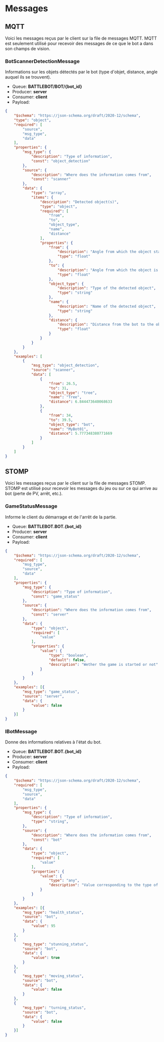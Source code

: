 # Messages

## MQTT

Voici les messages reçus par le client sur la file de messages MQTT. MQTT est seulement utilisé pour recevoir des messages de ce que le bot a dans son champs de vision.

### BotScannerDetectionMessage

Informations sur les objets détectés par le bot (type d'objet, distance, angle auquel ils se trouvent).

  * Queue: **BATTLEBOT/BOT/{bot_id}**
  * Producer: **server**
  * Consumer: **client**
  * Payload:

```json
{
    "$schema": "https://json-schema.org/draft/2020-12/schema",
    "type": "object",
    "required": [
        "source",
        "msg_type",
        "data"
    ],
    "properties": {
        "msg_type": {
            "description": "Type of information",
            "const": "object_detection"
        },
        "source": {
            "description": "Where does the information comes from",
            "const": "scanner"
        },
        "data": {
            "type": "array",
            "items": {
                "description": "Detected object(s)",
                "type": "object",
                "required": [
                    "from",
                    "to",
                    "object_type",
                    "name",
                    "distance"
                ],
                "properties": {
                    "from": {
                        "description": "Angle from which the object starts to be seen by the bot",
                        "type": "float"
                    },
                    "to": {
                        "description": "Angle from which the object is not visible anymore by the bot",
                        "type": "float"
                    },
                    "object_type": {
                        "description": "Type of the detected object",
                        "type": "string"
                    },
                    "name": {
                        "description": "Name of the detected object",
                        "type": "string"
                    },
                    "distance": {
                        "description": "Distance from the bot to the object",
                        "type": "float"
                    }
                }
            }
        }
    },
    "examples": [
        {
            "msg_type": "object_detection",
            "source": "scanner",
            "data": [
                {
                    "from": 26.5,
                    "to": 31,
                    "object_type": "tree",
                    "name": "Tree",
                    "distance": 6.844473640068633
                },
                {
                    "from": 34,
                    "to": 39.5,
                    "object_type": "bot",
                    "name": "MyBot01",
                    "distance": 5.777348380771669
                }
            ]
        }
    ]
}
```


## STOMP

Voici les messages reçus par le client sur la file de messages STOMP. STOMP est utilisé pour recevoir les messages du jeu ou sur ce qui arrive au bot (perte de PV, arrêt, etc.).

### GameStatusMessage

Informe le client du démarrage et de l'arrêt de la partie.

  * Queue: **BATTLEBOT.BOT.{bot_id}**
  * Producer: **server**
  * Consumer: **client**
  * Payload:

```json
{
    "$schema": "https://json-schema.org/draft/2020-12/schema",
    "required": [
        "msg_type",
        "source",
        "data"
    ],
    "properties": {
        "msg_type": {
            "description": "Type of information",
            "const": "game_status"
        },
        "source": {
            "description": "Where does the information comes from",
            "const": "server"
        },
        "data": {
            "type": "object",
            "required": [
                "value"
            ],
            "properties": {
                "value": {
                    "type": "boolean",
                    "default": false,
                    "description": "Wether the game is started or not"
                }
            }
        }
    },
    "examples": [{
        "msg_type": "game_status",
        "source": "server",
        "data": {
            "value": false
        }
    }]
}
```

### IBotMessage

Donne des informations relatives à l'état du bot.

  * Queue: **BATTLEBOT.BOT.{bot_id}**
  * Producer: **server**
  * Consumer: **client**
  * Payload:

```json
{
    "$schema": "https://json-schema.org/draft/2020-12/schema",
    "required": [
        "msg_type",
        "source",
        "data"
    ],
    "properties": {
        "msg_type": {
            "description": "Type of information",
            "type": "string",
        },
        "source": {
            "description": "Where does the information comes from",
            "const": "bot"
        },
        "data": {
            "type": "object",
            "required": [
                "value"
            ],
            "properties": {
                "value": {
                    "type": "any",
                    "description": "Value corresponding to the type of information"
                }
            }
        }
    },
    "examples": [{
        "msg_type": "health_status",
        "source": "bot",
        "data": {
            "value": 95
        }
    },
    {
        "msg_type": "stunning_status",
        "source": "bot",
        "data": {
            "value": true
        }
    },
    {
        "msg_type": "moving_status",
        "source": "bot",
        "data": {
            "value": false
        }
    },
    {
        "msg_type": "turning_status",
        "source": "bot",
        "data": {
            "value": false
        }
    }]
}
```
